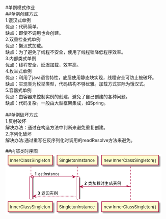#单例模式作业<br>
##单例创建方式<br>
1.饿汉式单例<br>
优点：代码简单。<br>
缺点：即使不调用也会创建。<br>
2.双重检查式单例<br>
优点：懒汉式加载。<br>
缺点：为了避免了线程不安全，使用了线程锁降低程序效率。<br>
3.内部类式单例<br>
优点：线程安全，延迟加载，效率高。<br>
4.枚举式单例<br>
优点：利用了java语言特性，底层使用静态块实现，线程安全可防止被破坏。<br>
缺点：实现类为枚举类型，代码结构不够优雅。加载方式实际为饿汉式。<br>
5.容器式单例<br>
优点：由容器来控制实例的创建，避免了自己创建的各种问题。<br>
缺点：代码复杂。一般由大型框架集成，如Spring。<br>
<br>
##单例破坏方式<br>
1.反射破坏<br>
解决办法：通过在构造方法中判断来避免重复创建。<br>
2.序列化破坏<br>
解决办法:通过重写在反序列化时调用的readResolve方法来避免。<br>

##内部类时序图<br>
![内部类时序图](内部类时序图.png)

